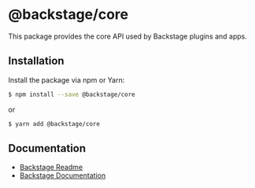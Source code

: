 # @backstage/core

This package provides the core API used by Backstage plugins and apps.

## Installation

Install the package via npm or Yarn:

```sh
$ npm install --save @backstage/core
```

or

```sh
$ yarn add @backstage/core
```

## Documentation

- [Backstage Readme](https://github.com/BESTSELLER/backstage/blob/master/README.md)
- [Backstage Documentation](https://github.com/BESTSELLER/backstage/blob/master/docs/README.md)
